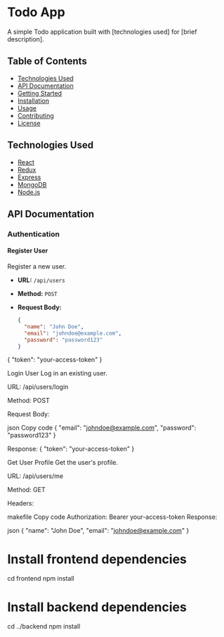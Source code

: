 # Todo App

A simple Todo application built with [technologies used] for [brief description].

## Table of Contents

- [Technologies Used](#technologies-used)
- [API Documentation](#api-documentation)
- [Getting Started](#getting-started)
- [Installation](#installation)
- [Usage](#usage)
- [Contributing](#contributing)
- [License](#license)

## Technologies Used

- [React](https://reactjs.org/)
- [Redux](https://redux.js.org/)
- [Express](https://expressjs.com/)
- [MongoDB](https://www.mongodb.com/)
- [Node.js](https://nodejs.org/)

## API Documentation

### Authentication

#### Register User

Register a new user.

- **URL:** `/api/users`
- **Method:** `POST`
- **Request Body:**

  ```json
  {
    "name": "John Doe",
    "email": "johndoe@example.com",
    "password": "password123"
  }

{
  "token": "your-access-token"
}

Login User
Log in an existing user.

URL: /api/users/login

Method: POST

Request Body:

json
Copy code
{
  "email": "johndoe@example.com",
  "password": "password123"
}

Response:
{
  "token": "your-access-token"
}

Get User Profile
Get the user's profile.

URL: /api/users/me

Method: GET

Headers:

makefile
Copy code
Authorization: Bearer your-access-token
Response:

json
{
  "name": "John Doe",
  "email": "johndoe@example.com"
}


# Install frontend dependencies
cd frontend
npm install

# Install backend dependencies
cd ../backend
npm install


